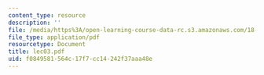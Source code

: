 ```yaml
---
content_type: resource
description: ''
file: /media/https%3A/open-learning-course-data-rc.s3.amazonaws.com/18-366-random-walks-and-diffusion-fall-2006/f0849581564c17f7cc14242f37aaa48e_lec03.pdf
file_type: application/pdf
resourcetype: Document
title: lec03.pdf
uid: f0849581-564c-17f7-cc14-242f37aaa48e
---
```

